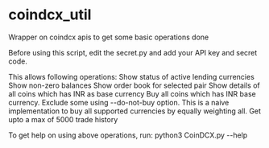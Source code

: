 # coindcx_util
Wrapper on coindcx apis to get some basic operations done

Before using this script, edit the secret.py and add your API key and secret code.

This allows following operations:
    Show status of active lending currencies
    Show non-zero balances
    Show order book for selected pair
    Show details of all coins which has INR as base currency
    Buy all coins which has INR base currency. Exclude some using --do-not-buy option. This is a naive implementation to buy all supported currencies by equally weighting all.
    Get upto a max of 5000 trade history

To get help on using above operations, run:
python3 CoinDCX.py --help
